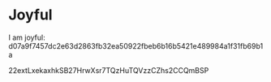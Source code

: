 # Joyful

I am joyful: d07a9f7457dc2e63d2863fb32ea50922fbeb6b16b5421e489984a1f31fb69b1a


22extLxekaxhkSB27HrwXsr7TQzHuTQVzzCZhs2CCQmBSP